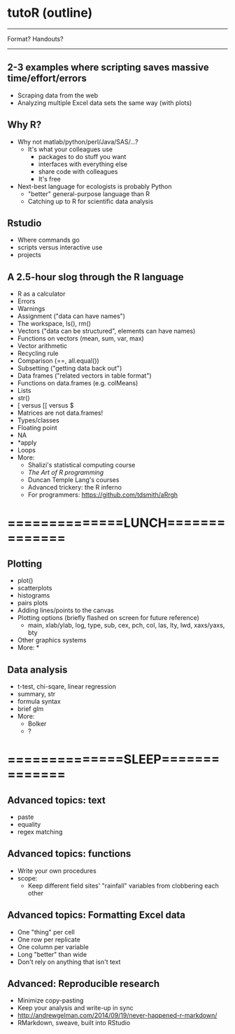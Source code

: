 # tutoR (outline)

---------------------

Format? Handouts?

---------------------

## 2-3 examples where scripting saves massive time/effort/errors
  * Scraping data from the web
  * Analyzing multiple Excel data sets the same way (with plots)

## Why R?
  * Why not matlab/python/perl/Java/SAS/...?
    * It's what your colleagues use
      * packages to do stuff you want
      * interfaces with everything else
      * share code with colleagues
      * It's free
  * Next-best language for ecologists is probably Python
    * "better" general-purpose language than R
    * Catching up to R for scientific data analysis

## Rstudio
  * Where commands go
  * scripts versus interactive use
  * projects

## A 2.5-hour slog through the R language
  * R as a calculator
  * Errors
  * Warnings
  * Assignment ("data can have names")
  * The workspace, ls(), rm()
  * Vectors ("data can be structured", elements can have names)
  * Functions on vectors (mean, sum, var, max)
  * Vector arithmetic
  * Recycling rule
  * Comparison (==, all.equal())
  * Subsetting ("getting data back out")
  * Data frames ("related vectors in table format")
  * Functions on data.frames (e.g. colMeans)
  * Lists
  * str()
  * [ versus [[ versus $
  * Matrices are not data.frames!
  * Types/classes
  * Floating point
  * NA
  * *apply
  * Loops
  * More: 
     * Shalizi's statistical computing course
     * *The Art of R programming*
     * Duncan Temple Lang's courses
     * Advanced trickery: the R inferno
     * For programmers: https://github.com/tdsmith/aRrgh

# ==============LUNCH==============

## Plotting
  * plot()
  * scatterplots
  * histograms
  * pairs plots
  * Adding lines/points to the canvas
  * Plotting options (briefly flashed on screen for future reference)
    * main, xlab/ylab, log, type, sub, cex, pch, col, las, lty, lwd, xaxs/yaxs, bty
  * Other graphics systems
  * More:
    * 

## Data analysis
  * t-test, chi-sqare, linear regression
  * summary, str
  * formula syntax
  * brief glm
  * More:
    * Bolker
    * ?

# ==============SLEEP==============

## Advanced topics: text
  * paste
  * equality
  * regex matching

## Advanced topics: functions
  * Write your own procedures
  * scope:
    * Keep different field sites' "rainfall" variables from clobbering each other

## Advanced topics: Formatting Excel data
  * One "thing" per cell
  * One row per replicate
  * One column per variable
  * Long "better" than wide
  * Don't rely on anything that isn't text

## Advanced: Reproducible research
  * Minimize copy-pasting
  * Keep your analysis and write-up in sync
  * http://andrewgelman.com/2014/09/19/never-happened-r-markdown/
  * RMarkdown, sweave, built into RStudio
  
